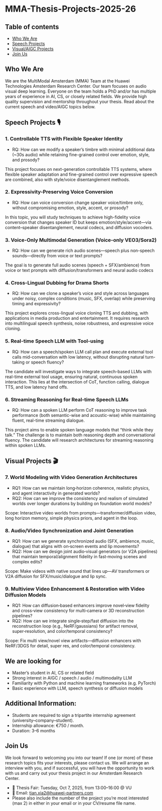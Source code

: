 # MMA-Thesis-Projects-2025-26

## Table of contents

- [Who We Are](#who-we-are)
- [Speech Projects](#speech-projects-%EF%B8%8F)
- [Visual/AIGC Projects](#visual-projects-)
- [Join Us](#join-us)

## Who We Are

We are the MultiModal Amsterdam (MMA) Team at the Huawei Technologies Amsterdam Research Center. Our team focuses on audio visual deep learning. Everyone on the team holds a PhD and/or has multiple years of experience in AI, CS, or closely related fields. We provide high quality supervision and mentorship throughout your thesis. Read about the current speech and video/AIGC topics below.

## Speech Projects 🎙️

### 1. Controllable TTS with Flexible Speaker Identity

- RQ: How can we modify a speaker’s timbre with minimal additional data (~30s audio) while retaining fine-grained control over emotion, style, and prosody?

This project focuses on next-generation controllable TTS systems, where flexible speaker adaptation and fine-grained control over expressive speech are combined, also with style/voice disentanglement methods.

### 2. Expressivity-Preserving Voice Conversion

- RQ: How can voice conversion change speaker voice/timbre only, without compromising emotion, style, accent, or prosody?

In this topic, you will study techniques to achieve high-fidelity voice conversion that changes speaker ID but keeps emotion/style/accent—via content–speaker disentanglement, neural codecs, and diffusion vocoders.

### 3. Voice-Only Multimodal Generation (Voice-only VEO3/Sora2)

- RQ: How can we generate rich audio scenes—speech plus non-speech sounds—directly from voice or text prompts?

The goal is to generate full audio scenes (speech + SFX/ambience) from voice or text prompts with diffusion/transformers and neural audio codecs

### 4. Cross-Lingual Dubbing for Drama Shorts

- RQ: How can we clone a speaker’s voice and style across languages under noisy, complex conditions (music, SFX, overlap) while preserving timing and expressivity?

This project explores cross-lingual voice cloning TTS and dubbing, with applications in media production and entertainment. It requires research into multilingual speech synthesis, noise robustness, and expressive voice cloning.

### 5. Real-time Speech LLM with Tool-using

- RQ: How can a speech/spoken LLM call plan and execute external tool calls mid-conversation with low latency, without disrupting natural turn-taking or speech fluency?

The candidate will investigate ways to integrate speech-based LLMs with real-time external tool usage, ensuring natural, continuous spoken interaction. This lies at the intersection of CoT, function calling, dialogue TTS, and low latency hand offs.

### 6. Streaming Reasoning for Real-time Speech LLMs

- RQ: How can a spoken LLM perform CoT reasoning to improve task performance (both semantic-wise and acoustic-wise) while maintaining fluent, real-time streaming dialogue.

This project aims to enable spoken language models that “think while they talk.” The challenge is to maintain both reasoning depth and conversational fluency. The candidate will research architectures for streaming reasoning within spoken LLMs.

## Visual Projects 🎬

### 7. World Modeling with Video Generation Architectures

- RQ1: How can we maintain long‑horizon coherence, realistic physics, and agent interactivity in generated worlds?
- RQ2: How can we improve the consistency and realism of simulated worlds over longer durations by building on foundation world models?

Scope: Interactive video worlds from prompts—transformer/diffusion video, long horizon memory, simple physics priors, and agent in the loop.

### 8. Audio/Video Synchronization and Joint Generation

- RQ1: How can we generate synchronized audio (SFX, ambience, music, dialogue) that aligns with on‑screen events and lip movements?
- RQ2: How can we design joint audio‑visual generators (or V2A pipelines) that maintain temporal/alignment fidelity in fast‑moving scenes and complex edits?

Scope: Make videos with native sound that lines up—AV transformers or V2A diffusion for SFX/music/dialogue and lip sync.

### 9. Multiview Video Enhancement & Restoration with Video Diffusion Models

- RQ1: How can diffusion‑based enhancers improve novel‑view fidelity and cross‑view consistency for multi‑camera or 3D reconstruction pipelines?
- RQ2: How can we integrate single‑step/fast diffusion into the reconstruction loop (e.g., NeRF/gaussians) for artifact removal, super‑resolution, and color/temporal consistency?

Scope: Fix multi view/novel view artifacts—diffusion enhancers with NeRF/3DGS for detail, super res, and color/temporal consistency.

## We are looking for
- Master’s student in AI, CS or related field
- Strong interest in AIGC / speech / audio / multimodality LLM 
- Familiarity with Python and machine learning frameworks (e.g. PyTorch)
- Basic experience with LLM, speech synthesis or diffusion models

## Additional Information:
- Students are required to sign a tripartite internship agreement (university–company–student).
- Internship allowance: €750 / month.
- Duration: 3–6 months

## Join Us
We look forward to welcoming you into our team! If one (or more) of these research topics fits your interests, please contact us. We will arrange an interview with you, and if successful, you will have the opportunity to work with us and carry out your thesis project in our Amsterdam Research Center.

- 📍 Thesis Fair: Tuesday, Oct 7, 2025, from 13:00–16:00 @ VU
- 📧 Email: tian.xia2@huawei-partners.com
- Please also include the number of the project you’re most interested  (max 2) in either in your email or in your CV/resume file name.

